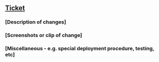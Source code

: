 ## [Ticket](insert_trello_card_link_here)

### [Description of changes]

### [Screenshots or clip of change]

### [Miscellaneous - e.g. special deployment procedure, testing, etc]
